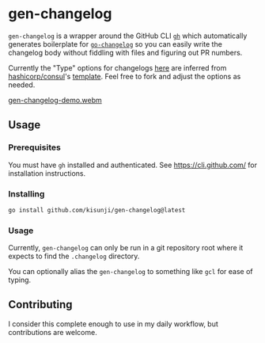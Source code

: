 # gen-changelog

`gen-changelog` is a wrapper around the GitHub CLI [`gh`](https://cli.github.com/) which 
automatically generates boilerplate for [`go-changelog`](https://github.com/hashicorp/go-changelog) 
so you can easily write the changelog body without fiddling with files and figuring out PR numbers.

Currently the "Type" options for changelogs [here](https://github.com/kisunji/gen-changelog/blob/v1.0.0/main.go#L16-L24) are inferred from
[hashicorp/consul](https://github.com/hashicorp/consul)'s [template](https://github.com/hashicorp/consul/blob/main/.changelog/changelog.tmpl). Feel free to fork and adjust the options as needed.

[gen-changelog-demo.webm](https://user-images.githubusercontent.com/30640057/210468619-dc9374e8-541b-43c1-a245-587b0a69fa99.webm)

## Usage

### Prerequisites

You must have `gh` installed and authenticated. See https://cli.github.com/ for installation instructions.

### Installing

```sh
go install github.com/kisunji/gen-changelog@latest
```

### Usage

Currently, `gen-changelog` can only be run in a git repository root where it expects to find the `.changelog` directory.

You can optionally alias the `gen-changelog` to something like `gcl` for ease of typing.

## Contributing

I consider this complete enough to use in my daily workflow, but contributions are welcome.
